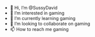 - 👋 Hi, I’m @SussyDavid
- 👀 I’m interested in gaming
- 🌱 I’m currently learning gaming
- 💞️ I’m looking to collaborate on gaming
- 📫 How to reach me gaming

<!---
SussyDavid/SussyDavid is a ✨ special ✨ repository because its `README.md` (this file) appears on your GitHub profile.
You can click the Preview link to take a look at your changes.
--->
